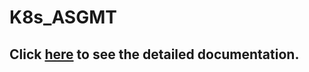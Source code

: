 # K8s_ASGMT

## Click [here](https://github.com/ibrahima1289/K8s-assignment) to see the detailed documentation.
